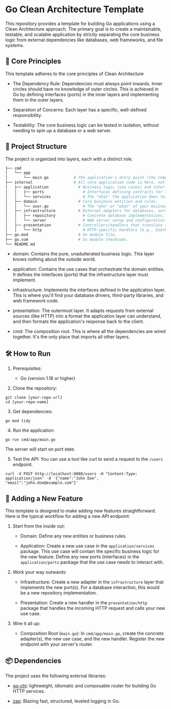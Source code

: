 # Go Clean Architecture Template
This repository provides a template for building Go applications using a Clean Architecture approach. The primary goal is to create a maintainable, testable, and scalable application by strictly separating the core business logic from external dependencies like databases, web frameworks, and file systems.

## 🚀 Core Principles
This template adheres to the core principles of Clean Architecture

* The Dependency Rule: Dependencies must always point inwards. Inner circles should have no knowledge of outer circles. This is achieved in Go by defining interfaces (ports) in the inner layers and implementing them in the outer layers.

* Separation of Concerns: Each layer has a specific, well-defined responsibility.

* Testability: The core business logic can be tested in isolation, without needing to spin up a database or a web server.

## 📂 Project Structure
The project is organized into layers, each with a distinct role.

```bash
├── cmd
│   └── app
│       └── main.go           # The application's entry point (the composition root).
├── internal                  # All core application code is here, not importable by other projects.
│   ├── application             # Business logic (use cases) and interfaces (ports).
│   │   ├── ports                 # Interfaces defining contracts for the outer layers.
│   │   └── services              # The "what" the application does (e.g., UserService).
│   ├── domain                  # Core business entities and rules.
│   │   └── user.go               # The "who" or "what" of your business (e.g., User struct).
│   ├── infrastructure          # External adapters for databases, servers, etc.
│   │   ├── repository            # Concrete database implementations.
│   │   └── server                # Web server setup and configuration.
│   ├── presentation            # Controllers/handlers that translate requests/responses.
│   │   └── http                  # HTTP-specific handlers (e.g., UserHandler).
├── go.mod                      # Go module file.
├── go.sum                      # Go module checksums.
└── README.md
```
* domain: Contains the pure, unadulterated business logic. This layer knows nothing about the outside world.

* application: Contains the use cases that orchestrate the domain entities. It defines the interfaces (ports) that the infrastructure layer must implement.

* infrastructure: Implements the interfaces defined in the application layer. This is where you'll find your database drivers, third-party libraries, and web framework code.

* presentation: The outermost layer. It adapts requests from external sources (like HTTP) into a format the application layer can understand, and then formats the application's response back to the client.

* cmd: The composition root. This is where all the dependencies are wired together. It's the only place that imports all other layers.

## 🛠️ How to Run
1. Prerequisites:
    - Go (version 1.18 or higher)

2. Clone the repository:
```
git clone [your-repo-url]
cd [your-repo-name]
```

3. Get dependencies:
```
go mod tidy
```

4. Run the application:
```
go run cmd/app/main.go
```

The server will start on port `8080`.

5. Test the API:
You can use a tool like curl to send a request to the `/users` endpoint.

```
curl -X POST http://localhost:8080/users -H "Content-Type: application/json" -d '{"name":"John Doe", "email":"john.doe@example.com"}'
```

## 📝 Adding a New Feature
This template is designed to make adding new features straightforward. Here is the typical workflow for adding a new API endpoint:

1. Start from the inside out:

    * Domain: Define any new entities or business rules.

    * Application: Create a new use case in the `application/services` package. This use case will contain the specific business logic for the new feature. Define any new ports (interfaces) in the `application/ports` package that the use case needs to interact with.

2. Work your way outwards:

    * Infrastructure: Create a new adapter in the `infrastructure` layer that implements the new port(s). For a database interaction, this would be a new repository implementation.

    * Presentation: Create a new handler in the `presentation/http` package that handles the incoming HTTP request and calls your new use case.

3. Wire it all up:

    * Composition Root (`main.go`): In `cmd/app/main.go`, create the concrete adapter(s), the new use case, and the new handler. Register the new endpoint with your server's router.

## 📦 Dependencies
The project uses the following external libraries:

* [go-chi](https://github.com/go-chi/chi): lightweight, idiomatic and composable router for building Go HTTP services.

* [zap](https://github.com/uber-go/zap): Blazing fast, structured, leveled logging in Go.
